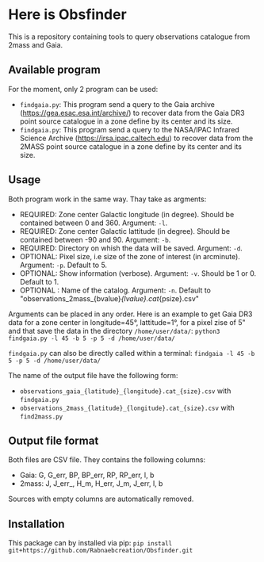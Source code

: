 # Here is Obsfinder
This is a repository containing tools to query observations catalogue from 2mass and Gaia.

## Available program
For the moment, only 2 program can be used:
- ```findgaia.py```: This program send a query to the Gaia archive (https://gea.esac.esa.int/archive/) to recover data from the Gaia DR3 point source catalogue in a zone define by its center and its size.
- ```findgaia.py```: This program send a query to the NASA/IPAC Infrared Science Archive (https://irsa.ipac.caltech.edu) to recover data from the 2MASS point source catalogue in a zone define by its center and its size.

## Usage
Both program work in the same way. Thay take as argments:
- REQUIRED: Zone center Galactic longitude (in degree). Should be contained between 0 and 360. Argument: ```-l```.
- REQUIRED: Zone center Galactic lattitude (in degree). Should be contained between -90 and 90. Argument: ```-b```.
- REQUIRED: Directory on whish the data will be saved. Argument: ```-d```.
- OPTIONAL: Pixel size, i.e size of the zone of interest (in arcminute). Argument: ```-p```. Default to 5.
- OPTIONAL: Show information (verbose). Argument: ```-v```. Should be 1 or 0. Default to 1.
- OPTIONAL : Name of the catalog. Argument: ```-n```. Default to "observations_2mass_{bvalue}_{lvalue}.cat_{psize}.csv"

Arguments can be placed in any order. Here is an example to get Gaia DR3 data for a zone center in longitude=45°, lattitude=1°, for a pixel zise of 5" and that save the data in the directory ```/home/user/data/```:
```python3 findgaia.py -l 45 -b 5 -p 5 -d /home/user/data/```

```findgaia.py``` can also be directly called within a terminal:
```findgaia -l 45 -b 5 -p 5 -d /home/user/data/```

The name of the output file have the following form:
- ```observations_gaia_{latitude}_{longitude}.cat_{size}.csv``` with ```findgaia.py```
- ```observations_2mass_{latitude}_{longitude}.cat_{size}.csv``` with ```find2mass.py```

## Output file format
Both files are CSV file. They contains the following columns:
- Gaia: G, G_err, BP, BP_err, RP, RP_err, l, b
- 2mass: J, J_err_, H_m, H_err, J_m, J_err, l, b
 
 Sources with empty columns are automatically removed.

## Installation
This package can by installed via pip:
```pip install git+https://github.com/Rabnaebcreation/Obsfinder.git```
